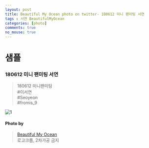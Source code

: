 ```yaml
---
layout: post
title: Beautiful My Ocean photo on twitter- 180612 미니 팬미팅 서연
tags : 서연 BeautifulMyOcean
categories: [photo]
comments: true
no_mouse: true
---
```


# 샘플 

###  180612 미니 팬미팅 서연

> 180612 미니팬미팅  
#이서연  
#Seoyeon  
#fromis_9


![1](https://pbs.twimg.com/media/Dfg3vYlU0AAS4AU.jpg:large)

#### Photo by
> [Beautiful My Ocean](https://twitter.com/BMO_fromis)  
로고크롭, 2차가공 금지
